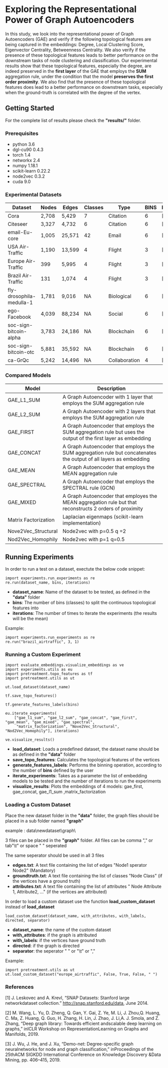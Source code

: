 #  Exploring the Representational Power of Graph Autoencoders

In this study, we look into the representational power of Graph Autoencoders (GAE) and verify if the following topological features are being captured in the embeddings: Degree, Local Clustering Score, Eigenvector Centrality, Betweenness Centrality. We also verify if the presence of these topological features leads to better performance on the downstream tasks of node clustering and classification. Our experimental results show that these topological features, especially the degree, are indeed preserved in the **first layer** of the GAE that employs the **SUM** aggregation rule, under the condition that the model **preserves the first order proximity**. We also find that the presence of these topological features does lead to a better performance on downstream tasks, especially when the ground-truth is correlated with the degree of the vertex.

## Getting Started

For the complete list of results please check the **"results/"** folder.

### Prerequisites
- python 3.6
- dgl-cu90 0.4.3
- torch 1.4
- networkx 2.4
- numpy 1.18.1
- scikit-learn 0.22.2
- node2vec 0.3.2
- cuda 9.0

### Experimental Datasets

|Dataset                 |Nodes |Edges |Classes |Type          |BINS | Reference |
| -                      |-     |     -|-       |-             |-    |- |
|Cora                    |2,708 |5,429 |7       |Citation      |6|[2] |
|Citeseer                |3,327 |4,732 |6       |Citation      |6| [2]|
|email-Eu-core           |1,005 |25,571|42      |Email         |6| [1]|
|USA Air-Traffic         |1,190 |13,599|4       |Flight        |3| [3]| 
|Europe Air-Traffic      |399   |5,995 |4       |Flight        |3| [3]| 
|Brazil Air-Traffic      |131   |1,074  |4       |Flight        |3| [3]|
|fly-drosophila-medulla-1|1,781 |9,016 |NA      |Biological    |6| [1]|
|ego-Facebook            |4,039 |88,234|NA      |Social        |6| [1]|
|soc-sign-bitcoin-alpha  |3,783 |24,186|NA      |Blockchain    |6| [1]|
|soc-sign-bitcoin-otc    |5,881 |35,592|NA      |Blockchain    |6| [1]|
|ca-GrQc                 |5,242 |14,496|NA      |Collaboration |4| [1]|

### Compared Models
|Model | Description|
|-     | -           |
|GAE_L1_SUM | A Graph Autoencoder with 1 layer that employs the SUM aggregation rule|
|GAE_L2_SUM | A Graph Autoencoder with 2 layers that employs the SUM aggregation rule|
|GAE_FIRST | A Graph Autoencoder that employs the SUM aggregation rule but uses the output of the first layer as embedding|
|GAE_CONCAT| A Graph Autoencoder that employs the SUM aggregation rule but concatenates the output of all layers as embedding|
|GAE_MEAN|A Graph Autoencoder that employs the MEAN aggregation rule|
|GAE_SPECTRAL|A Graph Autoencoder that employs the SPECTRAL rule (GCN)|
|GAE_MIXED| A Graph Autoencoder that employes the MEAN aggregation rule but that reconstructs 2 orders of proximity|
|Matrix Factorization| Laplacian eigenmaps (scikit-learn implementation)|
|Nove2Vec_Structural| Node2vec with p=0.5 q =2|
|Nod2Vec_Homophily| Node2vec with p=1 q=0.5| 

## Running Experiments

In order to run a test on a dataset, exectute the below code snippet:
```
import experiments.run_experiments as re
re.run(dataset_name, bins, iterations)
```

- **dataset_name**: Name of the dataset to be tested, as defined in the  **"data\"** folder
- **bins**: The number of bins (classes) to split the continuous topological features into
- **iterations**: The number of times to iterate the experiments (the results will be the mean)

Example:
```
import experiments.run_experiments as re
re.run("brazil_airtraffic", 3, 1)
```

### Running a Custom Experiment
```
import evaluate_embeddings.visualize_embeddings as ve
import experiments.utils as eu
import pretreatment.topo_features as tf
import pretreatment.utils as ut

ut.load_dataset(dataset_name)
  
tf.save_topo_features()

tf.generate_features_labels(bins)

eu.iterate_experiments(
    ["gae_l1_sum", "gae_l2_sum", "gae_concat", "gae_first", "gae_mean", "gae_mixed", "gae_spectral",
     "matrix_factorization", "Nove2Vec_Structural", "Nod2Vec_Homophily"], iterations)
     
ve.visualize_results()
```
- **load_dataset**: Loads a predefined dataset, the dataset name should be as defined in the  **"data\"** folder
- **save_topo_features**: Calculates the topological features of the vertices
- **generate_features_labels**: Performs the binning operation, according to the number of **bins** defined by the user
- **iterate_experiments**: Takes as a parameter the list of embedding models to be tested and the number of iterations to run the experiments
- **visualize_results**: Plots the embeddings of 4 models: gae_first, gae_concat, gae_l1_sum ,matrix_factorization

### Loading a Custom Dataset
Place the new dataset folder in the **"data\"** folder, the graph files should be placed in a sub folder named **"graph"**

example : data\newdataset\graph\

3 files can be placed in the **"graph\"** folder. All files can be comma "," or tab"\t" or  space " " seperated 

The same seperator should be used in all 3 files
- **edges.txt**: A text file containing the list of edges  "Node1 sperator Node2" (Mandatory)
- **groundtruth.txt**: A text file containing the list of classes "Node Class" (if the vertices have a ground truth)
- **attributes.txt**: A text file containing the list of attributes " Node Attribute 1, Attribute2, ..." (if the vertices are attributed)

In order to load a custom dataset use the function **load_custom_dataset** instead of **load_dataset**

```
load_custom_dataset(dataset_name, with_attributes, with_labels, directed, separator)
```
- **dataset_name**: the name of the custom dataset
- **with_attributes**: if the graph is attributed
- **with_labels**: if the vertices have ground truth
- **directed**: if the graph is directed 
- **separator**: the seperator " " or "\t" or ","

Example:

```
import pretreatment.utils as ut
ut.load_custom_dataset("europe_airtraffic", False, True, False, " ")
```

### References
[1] J.  Leskovec  and  A.  Krevl,  “SNAP  Datasets:  Stanford  large  networkdataset collection.” http://snap.stanford.edu/data, June 2014.

[2] M.  Wang,  L.  Yu,  D.  Zheng,  Q.  Gan,  Y.  Gai,  Z.  Ye,  M.  Li,  J.  Zhou,Q. Huang, C. Ma, Z. Huang, Q. Guo, H. Zhang, H. Lin, J. Zhao, J. Li,A. J. Smola, and Z. Zhang, “Deep graph library: Towards efficient andscalable deep learning on graphs,” inICLR Workshop on RepresentationLearning on Graphs and Manifolds, 2019.

[3] J.  Wu,  J.  He,  and  J.  Xu,  “Demo-net:  Degree-specific  graph  neuralnetworks for node and graph classification,” inProceedings of the 25thACM  SIGKDD  International  Conference  on  Knowledge  Discovery  &Data Mining, pp. 406–415, 2019.
